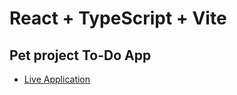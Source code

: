 # React + TypeScript + Vite

## Pet project To-Do App

- [Live Application](https://goat3ggs.github.io/react-todo-list/)
